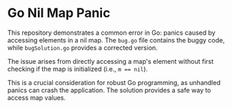 # Go Nil Map Panic

This repository demonstrates a common error in Go: panics caused by accessing elements in a nil map.  The `bug.go` file contains the buggy code, while `bugSolution.go` provides a corrected version.

The issue arises from directly accessing a map's element without first checking if the map is initialized (i.e., `m == nil`).

This is a crucial consideration for robust Go programming, as unhandled panics can crash the application. The solution provides a safe way to access map values.